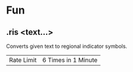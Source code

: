 # Fun

## .ris <text...>

Converts given text to regional indicator symbols.

|||
|---|---|
|Rate Limit|6 Times in 1 Minute|
